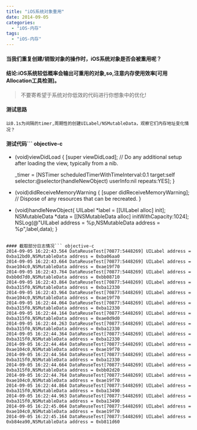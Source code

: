 ```yaml
---
title: "iOS系统对象重用"
date: 2014-09-05
categories:
  - "iOS-内存"
tags:
  - "iOS-内存"
---
```

<!--more-->

#### 当我们重复创建/销毁对象的操作时，iOS系统对象是否会被重用呢？
<!--more-->

#### 结论:iOS系统较低概率会输出可重用的对象,so,注意内存使用效率[可用Allocation工具检测]。
>不要寄希望于系统对你低效的代码进行你想象中的优化!

#### 测试思路
    以0.1s为间隔的timer,周期性的创建UILabel/NSMutableData，观察它们内存地址变化情况？
    
#### 测试代码``` objective-c

- (void)viewDidLoad {
    [super viewDidLoad];
    // Do any additional setup after loading the view, typically from a nib.
    
    _timer = [NSTimer scheduledTimerWithTimeInterval:0.1 target:self selector:@selector(handleNewObject) userInfo:nil repeats:YES];
}

- (void)didReceiveMemoryWarning {
    [super didReceiveMemoryWarning];
    // Dispose of any resources that can be recreated.
}

- (void)handleNewObject{
    UILabel *label = [[UILabel alloc] init];
    NSMutableData *data = [[NSMutableData alloc] initWithCapacity:1024];
    NSLog(@"UILabel address = %p,NSMutableData address = %p",label,data);
}

```    

#### 截取部分日志情况``` objective-c
2014-09-05 16:22:43.564 DataReuseTest[70877:5448269] UILabel address = 0xba12bd0,NSMutableData address = 0xba06aa0
2014-09-05 16:22:43.664 DataReuseTest[70877:5448269] UILabel address = 0xae104c0,NSMutableData address = 0xae19f70
2014-09-05 16:22:43.764 DataReuseTest[70877:5448269] UILabel address = 0xbb0d7d0,NSMutableData address = 0xbb08710
2014-09-05 16:22:43.864 DataReuseTest[70877:5448269] UILabel address = 0xba315f0,NSMutableData address = 0xba12330
2014-09-05 16:22:43.964 DataReuseTest[70877:5448269] UILabel address = 0xae104c0,NSMutableData address = 0xae19f70
2014-09-05 16:22:44.064 DataReuseTest[70877:5448269] UILabel address = 0xba315f0,NSMutableData address = 0xba12330
2014-09-05 16:22:44.164 DataReuseTest[70877:5448269] UILabel address = 0xba315f0,NSMutableData address = 0xae0d9d0
2014-09-05 16:22:44.263 DataReuseTest[70877:5448269] UILabel address = 0xba315f0,NSMutableData address = 0xba12330
2014-09-05 16:22:44.364 DataReuseTest[70877:5448269] UILabel address = 0xba315f0,NSMutableData address = 0xba12330
2014-09-05 16:22:44.464 DataReuseTest[70877:5448269] UILabel address = 0xae104c0,NSMutableData address = 0xae19f70
2014-09-05 16:22:44.564 DataReuseTest[70877:5448269] UILabel address = 0xba315f0,NSMutableData address = 0xba12330
2014-09-05 16:22:44.664 DataReuseTest[70877:5448269] UILabel address = 0xba315f0,NSMutableData address = 0xbb02d20
2014-09-05 16:22:44.764 DataReuseTest[70877:5448269] UILabel address = 0xae104c0,NSMutableData address = 0xae19f70
2014-09-05 16:22:44.864 DataReuseTest[70877:5448269] UILabel address = 0xba315f0,NSMutableData address = 0xba13490
2014-09-05 16:22:44.963 DataReuseTest[70877:5448269] UILabel address = 0xba315f0,NSMutableData address = 0xba13490
2014-09-05 16:22:45.064 DataReuseTest[70877:5448269] UILabel address = 0xae104c0,NSMutableData address = 0xae19f70
2014-09-05 16:22:45.164 DataReuseTest[70877:5448269] UILabel address = 0xb84ea90,NSMutableData address = 0xb811d60

``` 
